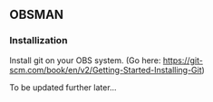 ## OBSMAN


### Installization

Install git on your OBS system.
(Go here: https://git-scm.com/book/en/v2/Getting-Started-Installing-Git)

To be updated further later...
